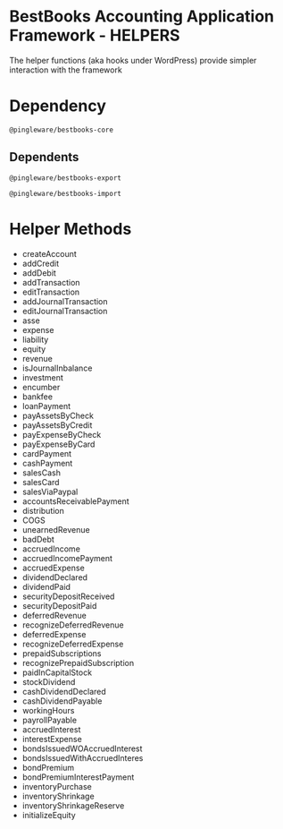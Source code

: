 # BestBooks Accounting Application Framework - HELPERS

The helper functions (aka hooks under WordPress) provide simpler interaction with the framework

# Dependency

    @pingleware/bestbooks-core

## Dependents

    @pingleware/bestbooks-export

    @pingleware/bestbooks-import

# Helper Methods

- createAccount
- addCredit
- addDebit
- addTransaction
- editTransaction
- addJournalTransaction
- editJournalTransaction
- asse
- expense
- liability
- equity
- revenue
- isJournalInbalance
- investment
- encumber
- bankfee
- loanPayment
- payAssetsByCheck
- payAssetsByCredit
- payExpenseByCheck
- payExpenseByCard
- cardPayment
- cashPayment
- salesCash
- salesCard
- salesViaPaypal
- accountsReceivablePayment
- distribution
- COGS
- unearnedRevenue
- badDebt
- accruedIncome
- accruedIncomePayment
- accruedExpense
- dividendDeclared
- dividendPaid
- securityDepositReceived
- securityDepositPaid
- deferredRevenue
- recognizeDeferredRevenue
- deferredExpense
- recognizeDeferredExpense
- prepaidSubscriptions
- recognizePrepaidSubscription
- paidInCapitalStock
- stockDividend
- cashDividendDeclared
- cashDividendPayable
- workingHours
- payrollPayable
- accruedInterest
- interestExpense
- bondsIssuedWOAccruedInterest
- bondsIssuedWithAccruedInteres
- bondPremium
- bondPremiumInterestPayment
- inventoryPurchase
- inventoryShrinkage
- inventoryShrinkageReserve
- initializeEquity
